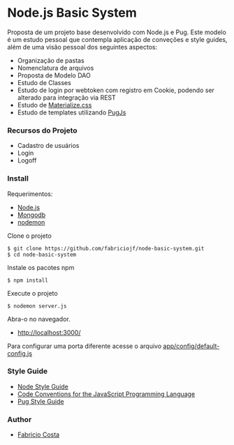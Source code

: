 # Node.js Basic System

Proposta de um projeto base desenvolvido com Node.js e Pug. Este modelo é um estudo pessoal que contempla aplicação de conveções e style guides, além de uma visão pessoal dos seguintes aspectos:

  - Organização de pastas
  - Nomenclatura de arquivos
  - Proposta de Modelo DAO
  - Estudo de Classes
  - Estudo de login por webtoken com registro em Cookie, podendo ser alterado para integração via REST
  - Estudo de [Materialize.css](http://materializecss.com/)
  - Estudo de templates utilizando [PugJs](https://pugjs.org/api/getting-started.html)

### Recursos do Projeto

  - Cadastro de usuários  
  - Login
  - Logoff  

### Install

Requerimentos:

  - [Node.js](https://github.com/fabriciojf/tips/blob/master/nodeinstalls.md#installing-nodejs)
  - [Mongodb](https://github.com/fabriciojf/tips/blob/master/nodeinstalls.md#installing-mongodb---debian)
  - [nodemon](https://github.com/fabriciojf/tips/blob/master/nodeinstalls.md#suggested-global-packages)

Clone o projeto

```console
$ git clone https://github.com/fabriciojf/node-basic-system.git
$ cd node-basic-system
```

Instale os pacotes npm

```console
$ npm install
```

Execute o projeto

```console
$ nodemon server.js
```

Abra-o no navegador.  

  - [http://localhost:3000/](http://localhost:3000)

Para configurar uma porta diferente acesse o arquivo  [app/config/default-config.js](https://github.com/fabriciojf/node-basic-system/blob/master/app/config/default-config.js)  

### Style Guide

  - [Node Style Guide](https://github.com/felixge/node-style-guide)
  - [Code Conventions for the JavaScript Programming Language](http://javascript.crockford.com/code.html)
  - [Pug Style Guide](https://pugjs.org/api/getting-started.html)


### Author

  - [Fabricio Costa](http://fabriciojf.com)